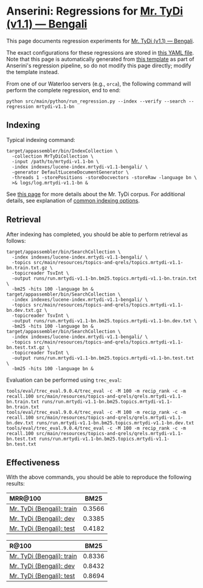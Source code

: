# Anserini: Regressions for [Mr. TyDi (v1.1) &mdash; Bengali](https://github.com/castorini/mr.tydi)

This page documents regression experiments for [Mr. TyDi (v1.1) &mdash; Bengali](https://github.com/castorini/mr.tydi).

The exact configurations for these regressions are stored in [this YAML file](../src/main/resources/regression/mrtydi-v1.1-bn.yaml).
Note that this page is automatically generated from [this template](../src/main/resources/docgen/templates/mrtydi-v1.1-bn.template) as part of Anserini's regression pipeline, so do not modify this page directly; modify the template instead.

From one of our Waterloo servers (e.g., `orca`), the following command will perform the complete regression, end to end:

```
python src/main/python/run_regression.py --index --verify --search --regression mrtydi-v1.1-bn
```

## Indexing

Typical indexing command:

```
target/appassembler/bin/IndexCollection \
  -collection MrTyDiCollection \
  -input /path/to/mrtydi-v1.1-bn \
  -index indexes/lucene-index.mrtydi-v1.1-bengali/ \
  -generator DefaultLuceneDocumentGenerator \
  -threads 1 -storePositions -storeDocvectors -storeRaw -language bn \
  >& logs/log.mrtydi-v1.1-bn &
```

See [this page](https://github.com/castorini/mr.tydi) for more details about the Mr. TyDi corpus.
For additional details, see explanation of [common indexing options](common-indexing-options.md).

## Retrieval

After indexing has completed, you should be able to perform retrieval as follows:

```
target/appassembler/bin/SearchCollection \
  -index indexes/lucene-index.mrtydi-v1.1-bengali/ \
  -topics src/main/resources/topics-and-qrels/topics.mrtydi-v1.1-bn.train.txt.gz \
  -topicreader TsvInt \
  -output runs/run.mrtydi-v1.1-bn.bm25.topics.mrtydi-v1.1-bn.train.txt \
  -bm25 -hits 100 -language bn &
target/appassembler/bin/SearchCollection \
  -index indexes/lucene-index.mrtydi-v1.1-bengali/ \
  -topics src/main/resources/topics-and-qrels/topics.mrtydi-v1.1-bn.dev.txt.gz \
  -topicreader TsvInt \
  -output runs/run.mrtydi-v1.1-bn.bm25.topics.mrtydi-v1.1-bn.dev.txt \
  -bm25 -hits 100 -language bn &
target/appassembler/bin/SearchCollection \
  -index indexes/lucene-index.mrtydi-v1.1-bengali/ \
  -topics src/main/resources/topics-and-qrels/topics.mrtydi-v1.1-bn.test.txt.gz \
  -topicreader TsvInt \
  -output runs/run.mrtydi-v1.1-bn.bm25.topics.mrtydi-v1.1-bn.test.txt \
  -bm25 -hits 100 -language bn &
```

Evaluation can be performed using `trec_eval`:

```
tools/eval/trec_eval.9.0.4/trec_eval -c -M 100 -m recip_rank -c -m recall.100 src/main/resources/topics-and-qrels/qrels.mrtydi-v1.1-bn.train.txt runs/run.mrtydi-v1.1-bn.bm25.topics.mrtydi-v1.1-bn.train.txt
tools/eval/trec_eval.9.0.4/trec_eval -c -M 100 -m recip_rank -c -m recall.100 src/main/resources/topics-and-qrels/qrels.mrtydi-v1.1-bn.dev.txt runs/run.mrtydi-v1.1-bn.bm25.topics.mrtydi-v1.1-bn.dev.txt
tools/eval/trec_eval.9.0.4/trec_eval -c -M 100 -m recip_rank -c -m recall.100 src/main/resources/topics-and-qrels/qrels.mrtydi-v1.1-bn.test.txt runs/run.mrtydi-v1.1-bn.bm25.topics.mrtydi-v1.1-bn.test.txt
```

## Effectiveness

With the above commands, you should be able to reproduce the following results:

| MRR@100                                                                                                      | BM25      |
|:-------------------------------------------------------------------------------------------------------------|-----------|
| [Mr. TyDi (Bengali): train](https://github.com/castorini/mr.tydi)                                            | 0.3566    |
| [Mr. TyDi (Bengali): dev](https://github.com/castorini/mr.tydi)                                              | 0.3385    |
| [Mr. TyDi (Bengali): test](https://github.com/castorini/mr.tydi)                                             | 0.4182    |


| R@100                                                                                                        | BM25      |
|:-------------------------------------------------------------------------------------------------------------|-----------|
| [Mr. TyDi (Bengali): train](https://github.com/castorini/mr.tydi)                                            | 0.8336    |
| [Mr. TyDi (Bengali): dev](https://github.com/castorini/mr.tydi)                                              | 0.8432    |
| [Mr. TyDi (Bengali): test](https://github.com/castorini/mr.tydi)                                             | 0.8694    |
